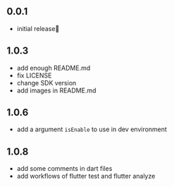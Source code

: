 ## 0.0.1

* initial release🎉

## 1.0.3

* add enough README.md
* fix LICENSE
* change SDK version
* add images in README.md

## 1.0.6

* add a argument ``isEnable`` to use in dev environment

## 1.0.8

* add some comments in dart files
* add workflows of flutter test and flutter analyze

